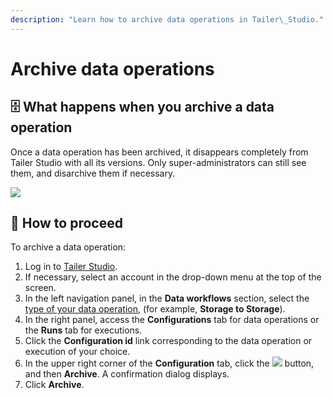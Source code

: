```yaml
---
description: "Learn how to archive data operations in Tailer\_Studio."
---
```


# Archive data operations

## 🗄 What happens when you archive a data operation

Once a data operation has been archived, it disappears completely from Tailer Studio with all its versions. Only super-administrators can still see them, and disarchive them if necessary.

![](../.gitbook/assets/tailer_studio_archiving_a_data_operation.png)

## 🔢 How to proceed

To archive a data operation:

1. Log in to [Tailer Studio](http://studio.tailer.ai/).
2. If necessary, select an account in the drop-down menu at the top of the screen.
3. In the left navigation panel, in the **Data workflows** section, select the [type of your data operation](../data-pipeline-operations/untitled.md#types-of-data-pipeline-operations), \(for example, **Storage to Storage**\).
4. In the right panel, access the **Configurations** tab for data operations or the **Runs** tab for executions.
5. Click the **Configuration id** link corresponding to the data operation or execution of your choice.
6. In the upper right corner of the **Configuration** tab, click the ![](../.gitbook/assets/tailer_studio_options_button.png) button, and then **Archive**. A confirmation dialog displays.
7. Click **Archive**.

